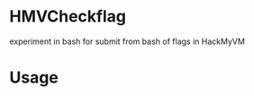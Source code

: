 # HMVCheckflag
experiment in bash for submit from bash of flags in HackMyVM
# Usage
``` bash ./HMVcheckflag.sh bash ./HMVcheckflag.sh Machinename Flag PHPSESSIONID

